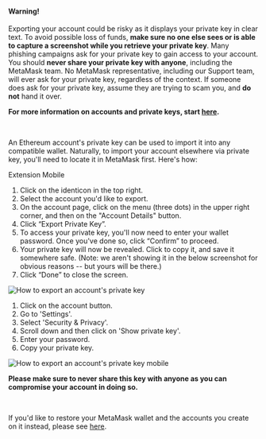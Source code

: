 
#### Warning!


Exporting your account could be risky as it displays your private key in clear text. To avoid possible loss of funds, **make sure no one else sees or is able to capture a screenshot while you retrieve your private key**. Many phishing campaigns ask for your private key to gain access to your account. You should **never share your private key with anyone**, including the MetaMask team. No MetaMask representative, including our Support team, will ever ask for your private key, regardless of the context. If someone does ask for your private key, assume they are trying to scam you, and **do not** hand it over.



**For more information on accounts and private keys, start [here](https://support.metamask.io/hc/en-us/articles/4404722782107).**


 


An Ethereum account's private key can be used to import it into any compatible wallet. Naturally, to import your account elsewhere via private key, you'll need to locate it in MetaMask first. Here's how:




Extension Mobile


1. Click on the identicon in the top right.
2. Select the account you'd like to export.
3. On the account page, click on the menu (three dots) in the upper right corner, and then on the "Account Details" button.
4. Click “Export Private Key”.
5. To access your private key, you'll now need to enter your wallet password. Once you've done so, click “Confirm” to proceed.
6. Your private key will now be revealed. Click to copy it, and save it somewhere safe. (Note: we aren't showing it in the below screenshot for obvious reasons -- but yours will be there.)
7. Click “Done” to close the screen.


![How to export an account's private key](https://support.metamask.io/hc/article_attachments/9025953096603/How_to_export_an_account_s_private_key.gif)




1. Click on the account button.
2. Go to 'Settings'.
3. Select 'Security & Privacy'.
4. Scroll down and then click on 'Show private key'.
5. Enter your password.
6. Copy your private key.


![How to export an account's private key mobile](https://support.metamask.io/hc/article_attachments/9026069276059/How_to_export_an_account_s_private_key_mobile.gif)




**Please make sure to never share this key with anyone as you can compromise your account in doing so.**


 


If you'd like to restore your MetaMask wallet and the accounts you create on it instead, please see [here](https://support.metamask.io/hc/en-us/articles/360015289612-How-to-restore-your-MetaMask-account-from-seed-phrase).

